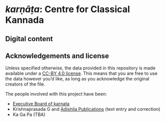 # _karṇāṭa_: Centre for Classical Kannada

## Digital content

## Acknowledgements and license
Unless specified otherwise, the data provided in this repository is made available under a [CC-BY 4.0 license](https://creativecommons.org/licenses/by/4.0/). This means that you are free to use the data however you’d like, as long as you acknowledge the original creators of the file.

The people involved with this project have been:
- [Executive Board of karnata](http://karnata.org/team)
- Krishnaprasada G and [Adishila Publications](https://adishila.com/) (text entry and correction)
- Ka Ga Pa (TBA)
